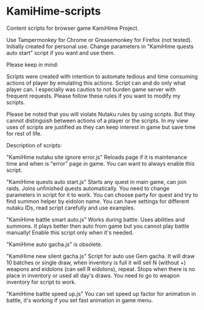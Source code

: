# KamiHime-scripts
Content scripts for browser game KamiHime Project.

Use Tampermonkey for Chrome or Greasemonkey for Firefox (not tested).
Initially created for personal use. Change parameters in "KamiHime quests auto start" script if you want and use them.

Please keep in mind:

Scripts were created with intention to automate tedious and time consuming actions of player by emulating this actions. 
Script can and do only what player can. I especially was cautios to not burden game server with frequent requests.
Please follow these rules if you want to modify my scripts.

Please be noted that you will violate Nutaku rules by using scripts. But they cannot distinguish between actions of a player or the scripts.
In my view uses of scripts are justified as they can keep interest in game but save time for rest of life.

Description of scripts:

"KamiHime nutaku site ignore error.js" Reloads page if it is maintenance time and when is "error" page in game. You can want to always enable this script.

"KamiHime quests auto start.js" Starts any quest in main game, can join raids. Joins unfinished quests automatically. You need to change parameters in script for it to work. You can choose party for quest and try to find summon helper by eidolon name. You can have settings for different nutaku IDs, read script carefully and use examples.

"KamiHime battle smart auto.js" Works during battle. Uses abilities and summons. It plays better then auto from game but you cannot play battle manually! Enable this script only when it's needed.

"KamiHime auto gacha.js" is obsolete.

"KamiHime new silent gacha.js" Script for auto use Gem gacha. It will draw 10 batches or single draw, when inventory is full it will sell N (without +) weapons and eidolons (can sell R eidolons), repeat. Stops when there is no place in inventory or used all day's draws. 
You need to go to weapon inventory for script to work.

"KamiHime battle speed up.js" You can set speed up factor for animation in battle, it's working if you set fast animation in game menu.
